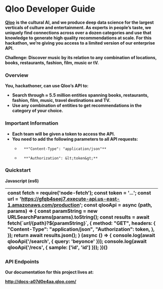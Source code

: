 # Qloo Developer Guide

[**Qloo**](https://qloo.com) **is the cultural AI, and we produce deep data science for the largest verticals of culture and entertainment. As experts in people’s taste, we uniquely find connections across over a dozen categories and use that knowledge to generate high quality recommendations at scale. For this hackathon, we’re giving you access to a limited version of our enterprise API.**  


**Challenge: Discover music by its relation to any combination of locations, books, restaurants, fashion, film, music or tV.**  


### **Overview**

**You, hackathoner, can use Qloo’s API to:**

* **Search through ≈ 5.5 million entities spanning books, restaurants, fashion, film, music, travel destinations and TV.**
* **Use any combination of entities to get recommendations in the category of your choice.**

### **Important Information**

* **Each team will be given a token to access the API.**
* **You need to add the following parameters to all API requests:**
  *       **"Content-Type": "application/json"**
  *       **"Authorization": &lt;token&gt;**

### **Quickstart**

**Javascript \(es6\)**  


| **const fetch = require\('node-fetch'\); const token = '...'; const url = 'https://gfqb4seej7.execute-api.us-east-1.amazonaws.com/production';  const qlooApi = async \(path, params\) =&gt; {   const paramString = new URLSearchParams\(params\).toString\(\);   const results = await fetch\(\`${url}/${path}?${paramString}\`, {     method: "GET",     headers: {       "Content-Type": "application/json",       "Authorization": token,     },   }\);   return await results.json\(\); }  \(async \(\) =&gt; {     console.log\(await qlooApi\('/search', { query: 'beyonce' }\)\);     console.log\(await qlooApi\('/recs', { sample: \['id', 'id'\] }\)\); }\)\(\)** |
| :--- |


### **API Endpoints**

**Our documentation for this project lives at:**  


**http://docs-a07d0e4aa.qloo.com/**  


